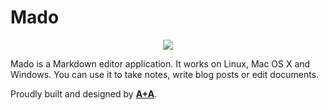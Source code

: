 Mado
====

<p align="center">
<img src="https://raw.github.com/ArmandGrillet/Mado/master/project/app/icon128.png?token=2117580__eyJzY29wZSI6IlJhd0Jsb2I6QXJtYW5kR3JpbGxldC9NYWRvL21hc3Rlci9wcm9qZWN0L2FwcC9pY29uMTI4LnBuZyIsImV4cGlyZXMiOjEzODcxMDI4OTJ9--f2b8b24c3dcbd85707ea76c2e56c0e5d7d2303d5">
</p>

Mado is a Markdown editor application. It works on Linux, Mac&nbsp;OS&nbsp;X and Windows. You can use it to take notes, write blog posts or edit documents.

Proudly built and designed by <strong>[A+A](http://aplusa.io)</strong>.
